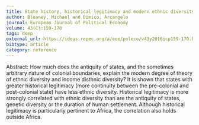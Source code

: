 ```yaml
---
title: State history, historical legitimacy and modern ethnic diversity
author: Bleaney, Michael and Dimico, Arcangelo
journal: European Journal of Political Economy
volume: 43(C):159-170
tags: deep
external_url: https://ideas.repec.org/a/eee/poleco/v43y2016icp159-170.html
bibtype: article
category: reference
---
```

Abstract: How much does the antiquity of states, and the sometimes arbitrary nature of colonial boundaries, explain the modern degree of theory of ethnic diversity and income disthnic diversity? It is shown that states with greater historical legitimacy (more continuity between the pre-colonial and post-colonial state) have less ethnic diversity. Historical legitimacy is more strongly correlated with ethnic diversity than are the antiquity of states, genetic diversity or the duration of human settlement. Although historical legitimacy is particularly pertinent to Africa, the correlation also holds outside Africa.
